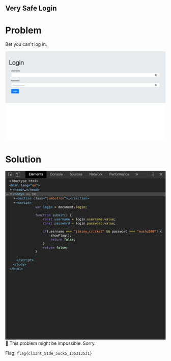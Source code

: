## Very Safe Login
# Problem
Bet you can't log in.

![Webpage](./images/webpage.png)

# Solution
![Not the solution](./images/notsoln.png)
:thinking: This problem might be impossible. Sorry.

Flag: `flag{cl13nt_51de_5uck5_135313531}`